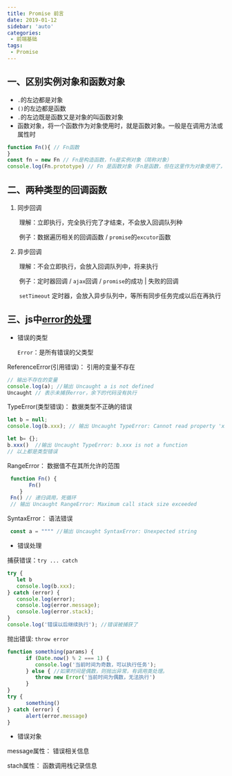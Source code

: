 ```yaml
---
title: Promise 前言
date: 2019-01-12
sidebar: 'auto'
categories:
 - 前端基础
tags:
 - Promise
---
```


## 一、区别实例对象和函数对象

- `.`的左边都是对象
- `()`的左边都是函数
- `.`的左边既是函数又是对象的叫函数对象
- 函数对象，将一个函数作为对象使用时，就是函数对象。一般是在调用方法或属性时

```js
function Fn(){ // Fn函数
}
const fn = new Fn // Fn是构造函数，fn是实例对象（简称对象）
console.log(Fn.prototype) // Fn 是函数对象（Fn是函数，但在这里作为对象使用了，调用了Fn这个对象的prototype属性）
```

## 二、两种类型的回调函数

1. 同步回调

   ​ 理解：立即执行，完全执行完了才结束，不会放入回调队列种

   ​ 例子：数据遍历相关的回调函数   /  `promise`的`excutor`函数

2. 异步回调

   ​ 理解：不会立即执行，会放入回调队列中，将来执行

   ​ 例子：定时器回调  /  `ajax`回调  /  `promise`的成功 | 失败的回调

   ​ `setTimeout` 定时器，会放入异步队列中，等所有同步任务完成以后在再执行

## 三、js中[error的处理](https://developer.mozilla.org/zh-CN/docs/Web/JavaScript/Reference/Global_Objects/Error)

- 错误的类型

     `Error`：是所有错误的父类型

ReferenceError(引用错误)： 引用的变量不存在
```js
// 输出不存在的变量
console.log(a); //输出 Uncaught a is not defined
Uncaught // 表示未捕获error，余下的代码没有执行
```
TypeError(类型错误)： 数据类型不正确的错误
```js
let b = null;
console.log(b.xxx); // 输出 Uncaught TypeError: Cannot read property 'xxx' of null
```
```js
let b= {};
b.xxx()  //输出 Uncaught TypeError: b.xxx is not a function
// 以上都是类型错误
```
RangeError： 数据值不在其所允许的范围
```js
 function Fn() {
       Fn()
    }
 Fn() // 递归调用，死循环
 // 输出 Uncaught RangeError: Maximum call stack size exceeded
```
SyntaxError： 语法错误
```js
 const a = """" //输出 Uncaught SyntaxError: Unexpected string
```

- 错误处理

捕获错误：`try ... catch`

```js
try {
   let b
   console.log(b.xxx);
} catch (error) {
   console.log(error);
   console.log(error.message);
   console.log(error.stack);
}
console.log('错误以后继续执行'); //错误被捕获了
```

抛出错误: `throw error`

```js
function something(params) {
      if (Date.now() % 2 === 1) {
         console.log('当前时间为奇数，可以执行任务');
      } else { //如果时间是偶数，则抛出异常，有调用类处理。
         throw new Error('当前时间为偶数，无法执行')
      }
}
try {
      something()
} catch (error) {
      alert(error.message)
}
```

- 错误对象

message属性： 错误相关信息

stach属性： 函数调用栈记录信息
